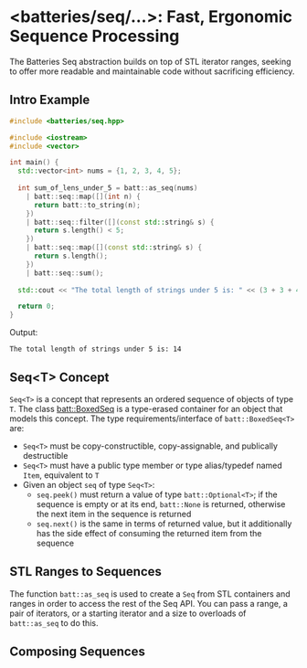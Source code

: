 # &lt;batteries/seq/...&gt;: Fast, Ergonomic Sequence Processing

The Batteries Seq abstraction builds on top of STL iterator ranges, seeking to offer more readable and maintainable code without sacrificing efficiency.

## Intro Example

```c++
#include <batteries/seq.hpp>

#include <iostream>
#include <vector>

int main() {
  std::vector<int> nums = {1, 2, 3, 4, 5};
  
  int sum_of_lens_under_5 = batt::as_seq(nums) 
    | batt::seq::map([](int n) {
      return batt::to_string(n);
    })
    | batt::seq::filter([](const std::string& s) {
      return s.length() < 5;
    })
    | batt::seq::map([](const std::string& s) {
      return s.length();
    }) 
    | batt::seq::sum();
    
  std::cout << "The total length of strings under 5 is: " << (3 + 3 + 4 + 4) << std::endl;

  return 0;
}
```

Output:

```
The total length of strings under 5 is: 14
```

## Seq&lt;T&gt; Concept

`Seq<T>` is a concept that represents an ordered sequence of objects of type `T`.  The class [batt::BoxedSeq<T>](/) is a type-erased container for an object that models this concept.  The type requirements/interface of `batt::BoxedSeq<T>` are:

 - `Seq<T>` must be copy-constructible, copy-assignable, and publically destructible
 - `Seq<T>` must have a public type member or type alias/typedef named `Item`, equivalent to `T`
 - Given an object `seq` of type `Seq<T>`:
    - `seq.peek()` must return a value of type `batt::Optional<T>`; if the sequence is empty or at its end, `batt::None` is returned, otherwise the next item in the sequence is returned
    - `seq.next()` is the same in terms of returned value, but it additionally has the side effect of consuming the returned item from the sequence

## STL Ranges to Sequences

The function `batt::as_seq` is used to create a `Seq` from STL containers and ranges in order to access the rest of the Seq API.  You can pass a range, a pair of iterators, or a starting iterator and a size to overloads of `batt::as_seq` to do this.

## Composing Sequences
